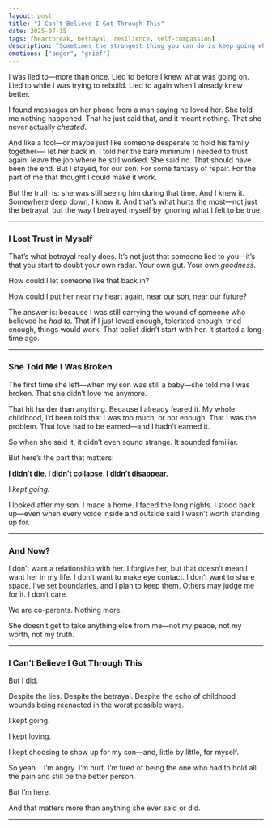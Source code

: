 ```yaml
---
layout: post
title: "I Can’t Believe I Got Through This"
date: 2025-07-15
tags: [heartbreak, betrayal, resilience, self-compassion]
description: "Sometimes the strongest thing you can do is keep going when everything says you're broken."
emotions: ["anger", "grief"]
---
```


I was lied to—more than once. Lied to before I knew what was going on. Lied to while I was trying to rebuild. Lied to again when I already knew better.

I found messages on her phone from a man saying he loved her. She told me nothing happened. That he just said that, and it meant nothing. That she never actually *cheated*.

And like a fool—or maybe just like someone desperate to hold his family together—I let her back in. I told her the bare minimum I needed to trust again: leave the job where he still worked. She said no. That should have been the end. But I stayed, for our son. For some fantasy of repair. For the part of me that thought I could make it work.

But the truth is: she was still seeing him during that time. And I knew it. Somewhere deep down, I knew it. And that’s what hurts the most—not just the betrayal, but the way I betrayed myself by ignoring what I felt to be true.

---

### I Lost Trust in Myself

That’s what betrayal really does. It’s not just that someone lied to you—it’s that you start to doubt your own radar. Your own gut. Your own *goodness*.

How could I let someone like that back in?

How could I put her near my heart again, near our son, near our future?

The answer is: because I was still carrying the wound of someone who believed he *had to*. That if I just loved enough, tolerated enough, tried enough, things would work. That belief didn’t start with her. It started a long time ago.

---

### She Told Me I Was Broken

The first time she left—when my son was still a baby—she told me I was broken. That she didn’t love me anymore.

That hit harder than anything. Because I already feared it. My whole childhood, I’d been told that I was too much, or not enough. That I was the problem. That love had to be earned—and I hadn’t earned it.

So when she said it, it didn’t even sound strange. It sounded familiar.

But here’s the part that matters:

**I didn’t die. I didn’t collapse. I didn’t disappear.**

I *kept going.*

I looked after my son. I made a home. I faced the long nights. I stood back up—even when every voice inside and outside said I wasn’t worth standing up for.

---

### And Now?

I don’t want a relationship with her. I forgive her, but that doesn’t mean I want her in my life. I don’t want to make eye contact. I don’t want to share space. I’ve set boundaries, and I plan to keep them. Others may judge me for it. I don’t care.

We are co-parents. Nothing more.

She doesn’t get to take anything else from me—not my peace, not my worth, not my truth.

---

### I Can’t Believe I Got Through This

But I did.

Despite the lies. Despite the betrayal. Despite the echo of childhood wounds being reenacted in the worst possible ways.

I kept going.

I kept loving.

I kept choosing to show up for my son—and, little by little, for myself.

So yeah… I’m angry. I’m hurt. I’m tired of being the one who had to hold all the pain and still be the better person.

But I’m here.

And that matters more than anything she ever said or did.


---

